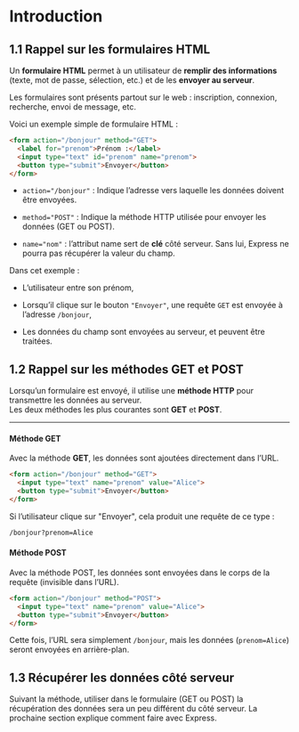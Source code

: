 # Introduction


## 1.1 Rappel sur les formulaires HTML

Un **formulaire HTML** permet à un utilisateur de **remplir des informations** (texte, mot de passe, sélection, etc.) et de les **envoyer au serveur**.

Les formulaires sont présents partout sur le web : inscription, connexion, recherche, envoi de message, etc.

Voici un exemple simple de formulaire HTML :

```html
<form action="/bonjour" method="GET">
  <label for="prenom">Prénom :</label>
  <input type="text" id="prenom" name="prenom">
  <button type="submit">Envoyer</button>
</form>
```

- `action="/bonjour"` : Indique l’adresse vers laquelle les données doivent être envoyées.

- `method="POST"` : Indique la méthode HTTP utilisée pour envoyer les données (GET ou POST).

- `name="nom"` : l’attribut name sert de **clé** côté serveur. Sans lui, Express ne pourra pas récupérer la valeur du champ.


Dans cet exemple :

- L’utilisateur entre son prénom,

- Lorsqu’il clique sur le bouton `"Envoyer"`, une requête `GET` est envoyée à l’adresse `/bonjour`,

- Les données du champ sont envoyées au serveur, et peuvent être traitées.


## 1.2 Rappel sur les méthodes GET et POST

Lorsqu’un formulaire est envoyé, il utilise une **méthode HTTP** pour transmettre les données au serveur.  
Les deux méthodes les plus courantes sont **GET** et **POST**.

---

#### Méthode GET

Avec la méthode **GET**, les données sont ajoutées directement dans l’URL.

```html
<form action="/bonjour" method="GET">
  <input type="text" name="prenom" value="Alice">
  <button type="submit">Envoyer</button>
</form>
```

Si l’utilisateur clique sur "Envoyer", cela produit une requête de ce type :

```bash
/bonjour?prenom=Alice
```

#### Méthode POST

Avec la méthode POST, les données sont envoyées dans le corps de la requête (invisible dans l’URL).

```html
<form action="/bonjour" method="POST">
  <input type="text" name="prenom" value="Alice">
  <button type="submit">Envoyer</button>
</form>
```

Cette fois, l’URL sera simplement `/bonjour`, mais les données (`prenom=Alice`) seront envoyées en arrière-plan.


## 1.3 Récupérer les données côté serveur

Suivant la méthode, utiliser dans le formulaire (GET ou POST) la récupération des données sera un peu différent du côté serveur. La prochaine section explique comment faire avec Express.